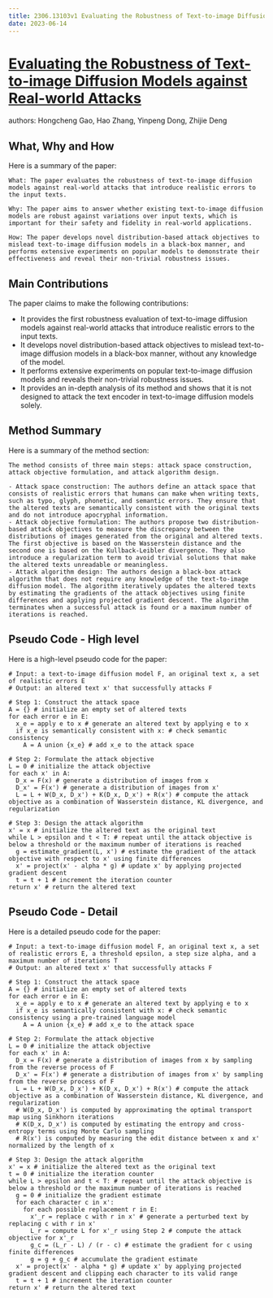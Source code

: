 ```yaml
---
title: 2306.13103v1 Evaluating the Robustness of Text-to-image Diffusion Models against Real-world Attacks
date: 2023-06-14
---
```


# [Evaluating the Robustness of Text-to-image Diffusion Models against Real-world Attacks](http://arxiv.org/abs/2306.13103v1)

authors: Hongcheng Gao, Hao Zhang, Yinpeng Dong, Zhijie Deng


## What, Why and How

[1]: https://arxiv.org/abs/2306.13103 "[2306.13103] Evaluating the Robustness of Text-to-image Diffusion ..."
[2]: https://arxiv.org/pdf/2306.13103 "Abstract - arXiv.org"
[3]: https://arxiv.org/pdf/2305.13103v1.pdf "arXiv:2305.13103v1 [hep-th] 22 May 2023"

Here is a summary of the paper:

```
What: The paper evaluates the robustness of text-to-image diffusion models against real-world attacks that introduce realistic errors to the input texts.

Why: The paper aims to answer whether existing text-to-image diffusion models are robust against variations over input texts, which is important for their safety and fidelity in real-world applications.

How: The paper develops novel distribution-based attack objectives to mislead text-to-image diffusion models in a black-box manner, and performs extensive experiments on popular models to demonstrate their effectiveness and reveal their non-trivial robustness issues.
```

## Main Contributions

[1]: https://arxiv.org/abs/2306.13103 "[2306.13103] Evaluating the Robustness of Text-to-image Diffusion ..."
[2]: https://arxiv.org/pdf/2306.13103 "Abstract - arXiv.org"
[3]: https://arxiv.org/pdf/2305.13103v1.pdf "arXiv:2305.13103v1 [hep-th] 22 May 2023"

The paper claims to make the following contributions:

- It provides the first robustness evaluation of text-to-image diffusion models against real-world attacks that introduce realistic errors to the input texts.
- It develops novel distribution-based attack objectives to mislead text-to-image diffusion models in a black-box manner, without any knowledge of the model.
- It performs extensive experiments on popular text-to-image diffusion models and reveals their non-trivial robustness issues.
- It provides an in-depth analysis of its method and shows that it is not designed to attack the text encoder in text-to-image diffusion models solely.

## Method Summary

[1]: https://arxiv.org/abs/2306.13103 "[2306.13103] Evaluating the Robustness of Text-to-image Diffusion ..."
[2]: https://arxiv.org/pdf/2306.13103 "Abstract - arXiv.org"
[3]: https://arxiv.org/pdf/2305.13103v1.pdf "arXiv:2305.13103v1 [hep-th] 22 May 2023"

Here is a summary of the method section:

```
The method consists of three main steps: attack space construction, attack objective formulation, and attack algorithm design.

- Attack space construction: The authors define an attack space that consists of realistic errors that humans can make when writing texts, such as typo, glyph, phonetic, and semantic errors. They ensure that the altered texts are semantically consistent with the original texts and do not introduce apocryphal information.
- Attack objective formulation: The authors propose two distribution-based attack objectives to measure the discrepancy between the distributions of images generated from the original and altered texts. The first objective is based on the Wasserstein distance and the second one is based on the Kullback-Leibler divergence. They also introduce a regularization term to avoid trivial solutions that make the altered texts unreadable or meaningless.
- Attack algorithm design: The authors design a black-box attack algorithm that does not require any knowledge of the text-to-image diffusion model. The algorithm iteratively updates the altered texts by estimating the gradients of the attack objectives using finite differences and applying projected gradient descent. The algorithm terminates when a successful attack is found or a maximum number of iterations is reached.
```

## Pseudo Code - High level

[1]: https://arxiv.org/abs/2306.13103 "[2306.13103] Evaluating the Robustness of Text-to-image Diffusion ..."
[2]: https://arxiv.org/pdf/2306.13103 "Abstract - arXiv.org"
[3]: https://arxiv.org/pdf/2305.13103v1.pdf "arXiv:2305.13103v1 [hep-th] 22 May 2023"

Here is a high-level pseudo code for the paper:

```
# Input: a text-to-image diffusion model F, an original text x, a set of realistic errors E
# Output: an altered text x' that successfully attacks F

# Step 1: Construct the attack space
A = {} # initialize an empty set of altered texts
for each error e in E:
  x_e = apply e to x # generate an altered text by applying e to x
  if x_e is semantically consistent with x: # check semantic consistency
    A = A union {x_e} # add x_e to the attack space

# Step 2: Formulate the attack objective
L = 0 # initialize the attack objective
for each x' in A:
  D_x = F(x) # generate a distribution of images from x
  D_x' = F(x') # generate a distribution of images from x'
  L = L + W(D_x, D_x') + K(D_x, D_x') + R(x') # compute the attack objective as a combination of Wasserstein distance, KL divergence, and regularization

# Step 3: Design the attack algorithm
x' = x # initialize the altered text as the original text
while L > epsilon and t < T: # repeat until the attack objective is below a threshold or the maximum number of iterations is reached
  g = estimate_gradient(L, x') # estimate the gradient of the attack objective with respect to x' using finite differences
  x' = project(x' - alpha * g) # update x' by applying projected gradient descent
  t = t + 1 # increment the iteration counter
return x' # return the altered text
```

## Pseudo Code - Detail

[1]: https://arxiv.org/abs/2306.13103 "[2306.13103] Evaluating the Robustness of Text-to-image Diffusion ..."
[2]: https://arxiv.org/pdf/2306.13103 "Abstract - arXiv.org"
[3]: https://arxiv.org/pdf/2305.13103v1.pdf "arXiv:2305.13103v1 [hep-th] 22 May 2023"

Here is a detailed pseudo code for the paper:

```
# Input: a text-to-image diffusion model F, an original text x, a set of realistic errors E, a threshold epsilon, a step size alpha, and a maximum number of iterations T
# Output: an altered text x' that successfully attacks F

# Step 1: Construct the attack space
A = {} # initialize an empty set of altered texts
for each error e in E:
  x_e = apply e to x # generate an altered text by applying e to x
  if x_e is semantically consistent with x: # check semantic consistency using a pre-trained language model
    A = A union {x_e} # add x_e to the attack space

# Step 2: Formulate the attack objective
L = 0 # initialize the attack objective
for each x' in A:
  D_x = F(x) # generate a distribution of images from x by sampling from the reverse process of F
  D_x' = F(x') # generate a distribution of images from x' by sampling from the reverse process of F
  L = L + W(D_x, D_x') + K(D_x, D_x') + R(x') # compute the attack objective as a combination of Wasserstein distance, KL divergence, and regularization
  # W(D_x, D_x') is computed by approximating the optimal transport map using Sinkhorn iterations
  # K(D_x, D_x') is computed by estimating the entropy and cross-entropy terms using Monte Carlo sampling
  # R(x') is computed by measuring the edit distance between x and x' normalized by the length of x

# Step 3: Design the attack algorithm
x' = x # initialize the altered text as the original text
t = 0 # initialize the iteration counter
while L > epsilon and t < T: # repeat until the attack objective is below a threshold or the maximum number of iterations is reached
  g = 0 # initialize the gradient estimate
  for each character c in x':
    for each possible replacement r in E:
      x'_r = replace c with r in x' # generate a perturbed text by replacing c with r in x'
      L_r = compute L for x'_r using Step 2 # compute the attack objective for x'_r
      g_c = (L_r - L) / (r - c) # estimate the gradient for c using finite differences
      g = g + g_c # accumulate the gradient estimate
  x' = project(x' - alpha * g) # update x' by applying projected gradient descent and clipping each character to its valid range
  t = t + 1 # increment the iteration counter
return x' # return the altered text
```